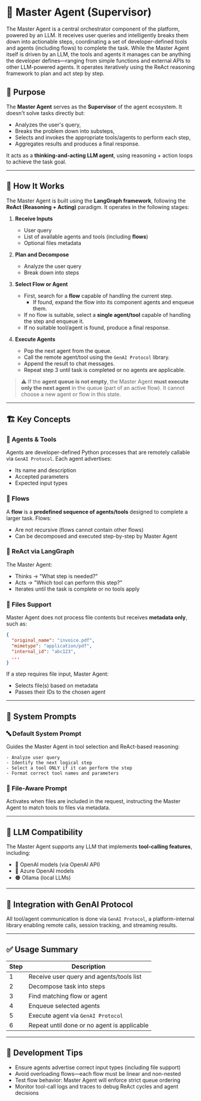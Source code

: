 # 🧠 Master Agent (Supervisor)

The Master Agent is a central orchestrator component of the platform, powered by an LLM. 
It receives user queries and intelligently breaks them down into actionable steps, coordinating a set of 
developer-defined tools and agents (including flows) to complete the task. 
While the Master Agent itself is driven by an LLM, the tools and agents it manages can be anything the developer 
defines—ranging from simple functions and external APIs to other LLM-powered agents. 
It operates iteratively using the ReAct reasoning framework to plan and act step by step.

## 🚀 Purpose

The **Master Agent** serves as the **Supervisor** of the agent ecosystem. It doesn't solve tasks directly but:
- Analyzes the user's query,
- Breaks the problem down into substeps,
- Selects and invokes the appropriate tools/agents to perform each step,
- Aggregates results and produces a final response.

It acts as a **thinking-and-acting LLM agent**, using reasoning + action loops to achieve the task goal.

---

## 🧩 How It Works

The Master Agent is built using the **LangGraph framework**, following the **ReAct (Reasoning + Acting)** paradigm. It operates in the following stages:

1. **Receive Inputs**
   - User query
   - List of available agents and tools (including **flows**)
   - Optional files metadata

2. **Plan and Decompose**
   - Analyze the user query
   - Break down into steps

3. **Select Flow or Agent**
   - First, search for a **flow** capable of handling the current step.
     - If found, expand the flow into its component agents and enqueue them.
   - If no flow is suitable, select a **single agent/tool** capable of handling the step and enqueue it.
   - If no suitable tool/agent is found, produce a final response.

4. **Execute Agents**
   - Pop the next agent from the queue.
   - Call the remote agent/tool using the `GenAI Protocol` library.
   - Append the result to chat messages.
   - Repeat step 3 until task is completed or no agents are applicable.

> ⚠️ If the **agent queue is not empty**, the Master Agent **must execute only the next agent** in the queue (part of an active flow). It cannot choose a new agent or flow in this state.

---

## 🏗️ Key Concepts

### 🔧 Agents & Tools
Agents are developer-defined Python processes that are remotely callable via `GenAI Protocol`. Each agent advertises:
- Its name and description
- Accepted parameters
- Expected input types

### 🔁 Flows
A **flow** is a **predefined sequence of agents/tools** designed to complete a larger task. Flows:
- Are not recursive (flows cannot contain other flows)
- Can be decomposed and executed step-by-step by Master Agent

### 🧠 ReAct via LangGraph
The Master Agent:
- Thinks → "What step is needed?"
- Acts → "Which tool can perform this step?"
- Iterates until the task is complete or no tools apply

### 📁 Files Support
Master Agent does not process file contents but receives **metadata only**, such as:
```json
{
  "original_name": "invoice.pdf",
  "mimetype": "application/pdf",
  "internal_id": "abc123",
  ...
}
```
If a step requires file input, Master Agent:
- Selects file(s) based on metadata
- Passes their IDs to the chosen agent

---

## 🧠 System Prompts

### 🔤 Default System Prompt
Guides the Master Agent in tool selection and ReAct-based reasoning:

```text
- Analyze user query
- Identify the next logical step
- Select a tool ONLY if it can perform the step
- Format correct tool names and parameters
```

### 📁 File-Aware Prompt
Activates when files are included in the request, instructing the Master Agent to match tools to files via metadata.

---

## 🤖 LLM Compatibility

The Master Agent supports any LLM that implements **tool-calling features**, including:

- 🔷 OpenAI models (via OpenAI API)
- 🔷 Azure OpenAI models
- 🟠 Ollama (local LLMs)

---

## 📡 Integration with GenAI Protocol

All tool/agent communication is done via `GenAI Protocol`, a platform-internal library enabling remote calls, session tracking, and streaming results.

---

## ✅ Usage Summary

| Step  | Description                                 |
|-------|---------------------------------------------|
| 1     | Receive user query and agents/tools list    |
| 2     | Decompose task into steps                   |
| 3     | Find matching flow or agent                 |
| 4     | Enqueue selected agents                     |
| 5     | Execute agent via `GenAI Protocol`          |
| 6     | Repeat until done or no agent is applicable |

---

## 🧪 Development Tips

- Ensure agents advertise correct input types (including file support)
- Avoid overloading flows—each flow must be linear and non-nested
- Test flow behavior: Master Agent will enforce strict queue ordering
- Monitor tool-call logs and traces to debug ReAct cycles and agent decisions
